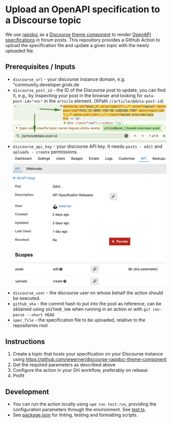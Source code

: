 # Upload an OpenAPI specification to a Discourse topic

We use [rapidoc](https://rapidocweb.com/) as a
[Discourse](https://discourse.org/)
[theme component](https://github.com/wwerner/discourse-rapidoc-theme-component)
to render [OpenAPI specifications](https://swagger.io/specification/) in forum
posts. This repository provides a GitHub Action to upload the specification file
and update a given topic with the newly uploaded file.

## Prerequisites / Inputs

- `discourse_url` - your discourse instance domain, e.g.
  "community.developer.gridx.de
- `discourse_post_id` - the ID of the Discourse post to update, you can find it,
  e.g., by inspecting your post in the browser and looking for
  `data-post-id="<n>"` in the `article` element. (XPath
  `//article/@data-post-id`) ![Discourse Post ID](doc-post-id.png)
- `discourse_api_key` - your discourse API key. It needs `posts - edit` and
  `uploads - create` permissions.
  ![Discourse API Key](doc-discourse-api-key.png)
- `discourse_user` - the discourse user on whose behalf the action should be
  executed.
- `github_sha` - the commit hash to put into the post as reference, can be
  obtained using `$GITHUB_SHA` when running in an action or with
  `git rev-parse --short HEAD`
- `spec_file` - the specification file to be uploaded, relative to the
  repositories root

## Instructions

1. Create a topic that hosts your specification on your Discourse instance using
   https://github.com/wwerner/discourse-rapidoc-theme-component
2. Get the required parameters as described above
3. Configure the action in your GH workflow, preferably on release
4. Profit

## Development

- You can run the action locally using `npm run test:run`, providing the
  configuration parameters through the environment. See
  [test.ts](./src/test.ts).
- See [package.json](./package.json) for linting, testing and formatting
  scripts.
